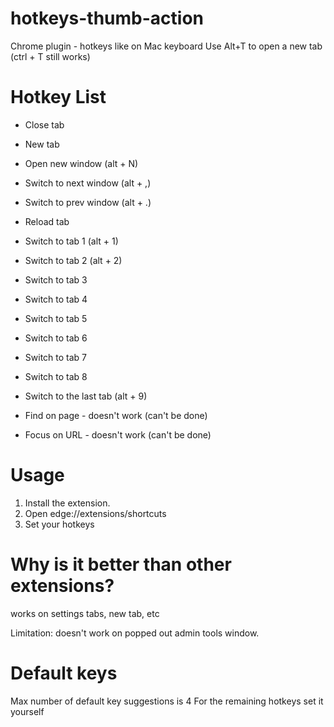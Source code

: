 # hotkeys-thumb-action

Chrome plugin - hotkeys like on Mac keyboard
Use Alt+T to open a new tab (ctrl + T still works)

# Hotkey List

- Close tab
- New tab
- Open new window (alt + N)
- Switch to next window (alt + ,)
- Switch to prev window (alt + .)
- Reload tab
- Switch to tab 1 (alt + 1)
- Switch to tab 2 (alt + 2)
- Switch to tab 3
- Switch to tab 4
- Switch to tab 5
- Switch to tab 6
- Switch to tab 7
- Switch to tab 8
- Switch to the last tab (alt + 9)

- Find on page - doesn't work (can't be done)
- Focus on URL - doesn't work (can't be done)

# Usage

1. Install the extension.
2. Open edge://extensions/shortcuts
3. Set your hotkeys

# Why is it better than other extensions?

works on settings tabs, new tab, etc

Limitation: doesn't work on popped out admin tools window.
    
# Default keys

Max number of default key suggestions is 4
For the remaining hotkeys set it yourself
